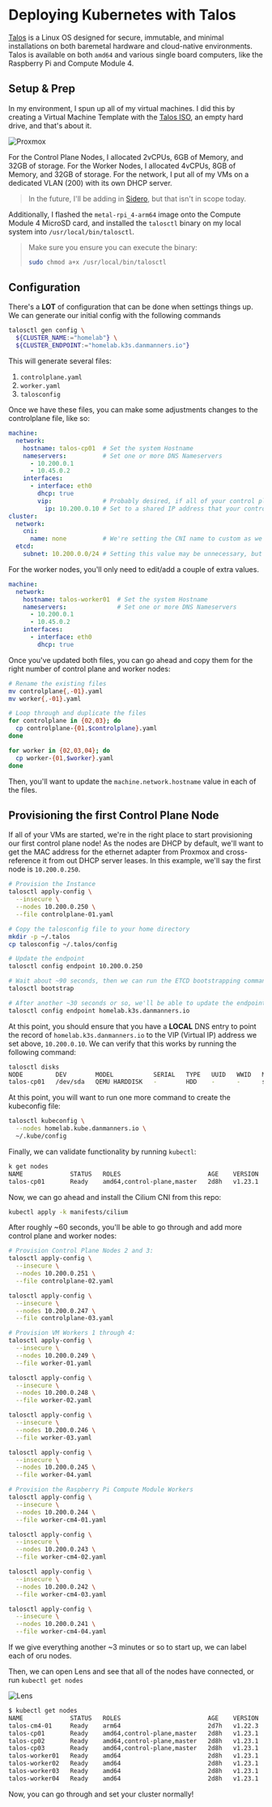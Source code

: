 # Deploying Kubernetes with Talos

[Talos](https://www.talos.dev/) is a Linux OS designed for secure, immutable, and minimal installations on both baremetal hardware and cloud-native environments. Talos is available on both `amd64` and various single board computers, like the Raspberry Pi and Compute Module 4.

## Setup & Prep

In my environment, I spun up all of my virtual machines. I did this by creating a Virtual Machine Template with the [Talos ISO](https://github.com/talos-systems/talos/releases/tag/v0.14.2), an empty hard drive, and that's about it.

![Proxmox](screenshots/proxmox.png)

For the Control Plane Nodes, I allocated 2vCPUs, 6GB of Memory, and 32GB of storage. For the Worker Nodes, I allocated 4vCPUs, 8GB of Memory, and 32GB of storage. For the network, I put all of my VMs on a dedicated VLAN (200) with its own DHCP server.

> In the future, I'll be adding in [Sidero](https://www.sidero.dev/), but that isn't in scope today.

Additionally, I flashed the `metal-rpi_4-arm64` image onto the Compute Module 4 MicroSD card, and installed the `talosctl` binary on my local system into `/usr/local/bin/talosctl`.

> Make sure you ensure you can execute the binary:
> ```bash
> sudo chmod a+x /usr/local/bin/talosctl
> ```

## Configuration

There's a **LOT** of configuration that can be done when settings things up. We can generate our initial config with the following commands

```bash
talosctl gen config \
  ${CLUSTER_NAME:="homelab"} \
  ${CLUSTER_ENDPOINT:="homelab.k3s.danmanners.io"}
```

This will generate several files:

1. `controlplane.yaml`
2. `worker.yaml`
3. `talosconfig`

Once we have these files, you can make some adjustments changes to the controlplane file, like so:

```yaml
machine:
  network:
    hostname: talos-cp01  # Set the system Hostname
    nameservers:          # Set one or more DNS Nameservers
      - 10.200.0.1
      - 10.45.0.2
    interfaces:
      - interface: eth0
        dhcp: true
        vip:              # Probably desired, if all of your control plane nodes are on the same L2 network
          ip: 10.200.0.10 # Set to a shared IP address that your control plane nodes will advertise
cluster:
  network:
    cni:
      name: none          # We're setting the CNI name to custom as we're going to install Cilium after the fact.
  etcd:
    subnet: 10.200.0.0/24 # Setting this value may be unnecessary, but it should allow the cluster ETCD discovery to the subnet listed.
```

For the worker nodes, you'll only need to edit/add a couple of extra values.

```yaml
machine:
  network:
    hostname: talos-worker01  # Set the system Hostname
    nameservers:              # Set one or more DNS Nameservers
      - 10.200.0.1
      - 10.45.0.2
    interfaces:
      - interface: eth0
        dhcp: true
```

Once you've updated both files, you can go ahead and copy them for the right number of control plane and worker nodes:

```bash
# Rename the existing files
mv controlplane{,-01}.yaml
mv worker{,-01}.yaml

# Loop through and duplicate the files
for controlplane in {02,03}; do
  cp controlplane-{01,$controlplane}.yaml
done

for worker in {02,03,04}; do
  cp worker-{01,$worker}.yaml
done
```

Then, you'll want to update the `machine.network.hostname` value in each of the files.

## Provisioning the first Control Plane Node

If all of your VMs are started, we're in the right place to start provisioning our first control plane node! As the nodes are DHCP by default, we'll want to get the MAC address for the ethernet adapter from Proxmox and cross-reference it from out DHCP server leases. In this example, we'll say the first node is `10.200.0.250`.

```bash
# Provision the Instance
talosctl apply-config \
  --insecure \
  --nodes 10.200.0.250 \
  --file controlplane-01.yaml

# Copy the talosconfig file to your home directory
mkdir -p ~/.talos
cp talosconfig ~/.talos/config

# Update the endpoint
talosctl config endpoint 10.200.0.250

# Wait about ~90 seconds, then we can run the ETCD bootstrapping command
talosctl bootstrap

# After another ~30 seconds or so, we'll be able to update the endpoint to the original Cluster Endpoint.
talosctl config endpoint homelab.k3s.danmanners.io
```

At this point, you should ensure that you have a **LOCAL** DNS entry to point the record of `homelab.k3s.danmanners.io` to the VIP (Virtual IP) address we set above, `10.200.0.10`. We can verify that this works by running the following command:

```bash
talosctl disks
NODE         DEV        MODEL           SERIAL   TYPE   UUID   WWID   MODALIAS      NAME   SIZE
talos-cp01   /dev/sda   QEMU HARDDISK   -        HDD    -      -      scsi:t-0x00   -      34 GB
```

At this point, you will want to run one more command to create the kubeconfig file:

```bash
talosctl kubeconfig \
  --nodes homelab.kube.danmanners.io \
  ~/.kube/config
```

Finally, we can validate functionality by running `kubectl`:

```bash
k get nodes
NAME             STATUS   ROLES                        AGE    VERSION
talos-cp01       Ready    amd64,control-plane,master   2d8h   v1.23.1
```

Now, we can go ahead and install the Cilium CNI from this repo:

```bash
kubectl apply -k manifests/cilium
```

After roughly ~60 seconds, you'll be able to go through and add more control plane and worker nodes:

```bash
# Provision Control Plane Nodes 2 and 3:
talosctl apply-config \
  --insecure \
  --nodes 10.200.0.251 \
  --file controlplane-02.yaml

talosctl apply-config \
  --insecure \
  --nodes 10.200.0.247 \
  --file controlplane-03.yaml

# Provision VM Workers 1 through 4:
talosctl apply-config \
  --insecure \
  --nodes 10.200.0.249 \
  --file worker-01.yaml

talosctl apply-config \
  --insecure \
  --nodes 10.200.0.248 \
  --file worker-02.yaml

talosctl apply-config \
  --insecure \
  --nodes 10.200.0.246 \
  --file worker-03.yaml

talosctl apply-config \
  --insecure \
  --nodes 10.200.0.245 \
  --file worker-04.yaml

# Provision the Raspberry Pi Compute Module Workers
talosctl apply-config \
  --insecure \
  --nodes 10.200.0.244 \
  --file worker-cm4-01.yaml

talosctl apply-config \
  --insecure \
  --nodes 10.200.0.243 \
  --file worker-cm4-02.yaml

talosctl apply-config \
  --insecure \
  --nodes 10.200.0.242 \
  --file worker-cm4-03.yaml

talosctl apply-config \
  --insecure \
  --nodes 10.200.0.241 \
  --file worker-cm4-04.yaml
```

If we give everything another ~3 minutes or so to start up, we can label each of oru nodes.

Then, we can open Lens and see that all of the nodes have connected, or run `kubectl get nodes`

![Lens](screenshots/lens.png)

```bash
$ kubectl get nodes
NAME             STATUS   ROLES                        AGE    VERSION
talos-cm4-01     Ready    arm64                        2d7h   v1.22.3
talos-cp01       Ready    amd64,control-plane,master   2d8h   v1.23.1
talos-cp02       Ready    amd64,control-plane,master   2d8h   v1.23.1
talos-cp03       Ready    amd64,control-plane,master   2d8h   v1.23.1
talos-worker01   Ready    amd64                        2d8h   v1.23.1
talos-worker02   Ready    amd64                        2d8h   v1.23.1
talos-worker03   Ready    amd64                        2d8h   v1.23.1
talos-worker04   Ready    amd64                        2d8h   v1.23.1
```

Now, you can go through and set your cluster normally!
